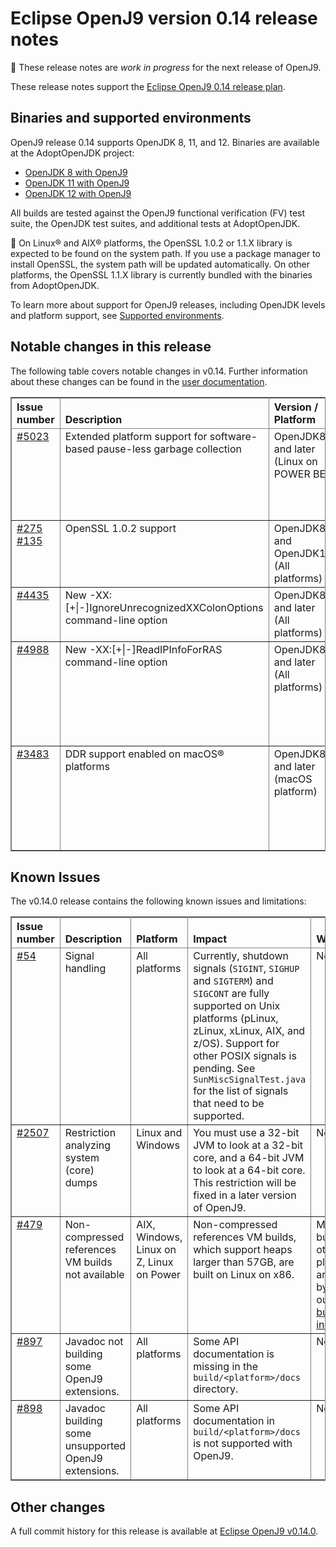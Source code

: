 <!--
* Copyright (c) 2019, 2019 IBM Corp. and others
*
* This program and the accompanying materials are made
* available under the terms of the Eclipse Public License 2.0
* which accompanies this distribution and is available at
* https://www.eclipse.org/legal/epl-2.0/ or the Apache
* License, Version 2.0 which accompanies this distribution and
* is available at https://www.apache.org/licenses/LICENSE-2.0.
*
* This Source Code may also be made available under the
* following Secondary Licenses when the conditions for such
* availability set forth in the Eclipse Public License, v. 2.0
* are satisfied: GNU General Public License, version 2 with
* the GNU Classpath Exception [1] and GNU General Public
* License, version 2 with the OpenJDK Assembly Exception [2].
*
* [1] https://www.gnu.org/software/classpath/license.html
* [2] http://openjdk.java.net/legal/assembly-exception.html
*
* SPDX-License-Identifier: EPL-2.0 OR Apache-2.0 OR GPL-2.0 WITH
* Classpath-exception-2.0 OR LicenseRef-GPL-2.0 WITH Assembly-exception
-->

# Eclipse OpenJ9 version 0.14 release notes

:construction: These release notes are *work in progress* for the next release of OpenJ9.

These release notes support the [Eclipse OpenJ9 0.14 release plan](https://projects.eclipse.org/projects/technology.openj9/releases/0.14/plan).


## Binaries and supported environments

OpenJ9 release 0.14 supports OpenJDK 8, 11, and 12. Binaries are available at the AdoptOpenJDK project:

- [OpenJDK 8 with OpenJ9](https://adoptopenjdk.net/archive.html?variant=openjdk8&jvmVariant=openj9)
- [OpenJDK 11 with OpenJ9](https://adoptopenjdk.net/archive.html?variant=openjdk11&jvmVariant=openj9)
- [OpenJDK 12 with OpenJ9](https://adoptopenjdk.net/archive.html?variant=openjdk12&jvmVariant=openj9)

All builds are tested against the OpenJ9 functional verification (FV) test suite, the OpenJDK test suites, and additional tests at AdoptOpenJDK.

:pencil: On Linux&reg; and AIX&reg; platforms, the OpenSSL 1.0.2 or 1.1.X library is expected to be found on the system path. If you use a package manager to install OpenSSL, the system path will be updated automatically. On other platforms, the OpenSSL 1.1.X library is currently bundled with the binaries from AdoptOpenJDK.

To learn more about support for OpenJ9 releases, including OpenJDK levels and platform support, see [Supported environments](https://eclipse.org/openj9/docs/openj9_support/index.html).


## Notable changes in this release

The following table covers notable changes in v0.14. Further information about these changes can be found in the [user documentation](https://www.eclipse.org/openj9/docs/version0.14/).

<table cellpadding="4" cellspacing="0" summary="" width="100%" rules="all" frame="border" border="1"><thead align="left">
<tr valign="bottom">
<th valign="bottom">Issue number</th>
<th valign="bottom">Description</th>
<th valign="bottom">Version / Platform</th>
<th valign="bottom">Impact</th>
</tr>
</thead>
<tbody>

<tr><td valign="top"><a href="https://github.com/eclipse/openj9/issues/5023">#5023</a></td>
<td valign="top">Extended platform support for software-based pause-less garbage collection</td>
<td valign="top">OpenJDK8 and later (Linux on POWER BE)</td>
<td valign="top">Reduced garbage collection pause times when using -Xgc:concurrentScavenge with the gencon GC policy for Linux on POWER BE. </td>
</tr>

<tr><td valign="top"><a href="https://github.com/ibmruntimes/openj9-openjdk-jdk8/pull/275">#275</a> <a href="https://github.com/ibmruntimes/openj9-openjdk-jdk11/pull/135">#135</a></td>
<td valign="top">OpenSSL 1.0.2 support</td>
<td valign="top">OpenJDK8 and OpenJDK11 (All platforms)</td>
<td valign="top">Improved cryptographic performance for the Digest, CBC, GCM, and RSA algorithms. </td>
</tr>

<tr><td valign="top"><a href="https://github.com/eclipse/openj9/issues/4435">#4435</a></td>
<td valign="top">New -XX:[+|-]IgnoreUnrecognizedXXColonOptions command-line option</td>
<td valign="top">OpenJDK8 and later (All platforms)</td>
<td valign="top">Ability to discover -XX: options that the VM does not recognize on the command line. </td>
</tr>

<tr><td valign="top"><a href="https://github.com/eclipse/openj9/issues/4988">#4988</a></td>
<td valign="top">New -XX:[+|-]ReadIPInfoForRAS command-line option</td>
<td valign="top">OpenJDK8 and later (All platforms)</td>
<td valign="top">Ability to skip a nameserver request to avoid the situation where hostname and IP address cannot be resolved and an application pauses for up to 60 seconds until the request times out.</td>
</tr>

<tr><td valign="top"><a href="https://github.com/eclipse/openj9/issues/3483">#3483</a></td>
<td valign="top">DDR support enabled on macOS&reg; platforms</td>
<td valign="top">OpenJDK8 and later (macOS platform)</td>
<td valign="top">In earlier releases, DDR support was not available on the macOS platform, which affected problem diagnosis for the VM, garbage collector, and JIT compiler.</td>
</tr>


</table>


## Known Issues

The v0.14.0 release contains the following known issues and limitations:

<table cellpadding="4" cellspacing="0" summary="" width="100%" rules="all" frame="border" border="1">
<thead align="left">
<tr valign="bottom">
<th valign="bottom">Issue number</th>
<th valign="bottom">Description</th>
<th valign="bottom">Platform</th>
<th valign="bottom">Impact</th>
<th valign="bottom">Workaround</th>
</tr>
</thead>
<tbody>

<tr><td valign="top"><a href="https://github.com/ibmruntimes/openj9-openjdk-jdk8/issues/54">#54</a></td>
<td valign="top">Signal handling</td>
<td valign="top">All platforms</td>
<td valign="top">Currently, shutdown signals (<code>SIGINT</code>, <code>SIGHUP</code> and <code>SIGTERM</code>) and <code>SIGCONT</code> are fully supported on Unix platforms (pLinux, zLinux, xLinux, AIX, and z/OS). Support for other POSIX signals is pending. See <code>SunMiscSignalTest.java</code> for the list of signals that need to be supported.</td>
<td valign="top">None</td>
</tr>

<tr><td valign="top"><a href="https://github.com/ibmruntimes/openj9-openjdk-jdk8/issues/2507">#2507</a></td>
<td valign="top">Restriction analyzing system (core) dumps</td>
<td valign="top">Linux and Windows</td>
<td valign="top">You must use a 32-bit JVM to look at a 32-bit core, and a 64-bit JVM to look at a 64-bit core. This restriction will be fixed in a later version of OpenJ9.</td>
<td valign="top">None</td>
</tr>

<tr><td valign="top"><a href="https://github.com/eclipse/openj9/issues/479">#479</a></td>
<td valign="top">Non-compressed references VM builds not available</td>
<td valign="top">AIX, Windows, Linux on Z, Linux on Power</td>
<td valign="top">Non-compressed references VM builds, which support heaps larger than 57GB, are built on Linux on x86. </td>
<td valign="top">Manual builds on other platforms are possible by following our <a href="https://github.com/eclipse/openj9/blob/master/buildenv/Build_Instructions_V8.md">detailed build instructions</a>.</td>
</tr>

<tr><td valign="top"><a href="https://github.com/eclipse/openj9/issues/897">#897</a></td>
<td valign="top">Javadoc not building some OpenJ9 extensions.</td>
<td valign="top">All platforms</td>
<td valign="top">Some API documentation is missing in the <code>build/&lt;platform&gt;/docs</code> directory.</td>
<td valign="top">None</td>
</tr>

<tr><td valign="top"><a href="https://github.com/eclipse/openj9/issues/898">#898</a></td>
<td valign="top">Javadoc building some unsupported OpenJ9 extensions.</td>
<td valign="top">All platforms</td>
<td valign="top">Some API documentation in <code>build/&lt;platform&gt;/docs</code> is not supported with OpenJ9.</td>
<td valign="top">None</td>
</tr>

</tbody>
</table>

## Other changes

A full commit history for this release is available at [Eclipse OpenJ9 v0.14.0](https://github.com/eclipse/openj9/releases/tag/openj9-0.14.0).
